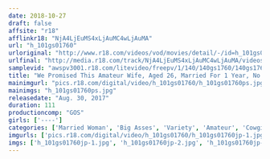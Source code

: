 ```yaml
---
date: 2018-10-27
draft: false
affsite: "r18"
afflinkr18: "NjA4LjEuMS4xLjAuMC4wLjAuMA"
url: "h_101gs01760"
urloriginal: "http://www.r18.com/videos/vod/movies/detail/-/id=h_101gs01760"
urlfinal: "http://media.r18.com/track/NjA4LjEuMS4xLjAuMC4wLjAuMA/videos/vod/movies/detail/-/id=h_101gs01760"
samplevid: "awspv3001.r18.com/litevideo/freepv/1/140/140gs1760/140gs1760_dmb_w.mp4"
title: "We Promised This Amateur Wife, Aged 26, Married For 1 Year, No Children, Who Works In An Office, That We Wouldn't Show Her Face If She Agreed To Perform In This AV 01"
mainimgurl: "pics.r18.com/digital/video/h_101gs01760/h_101gs01760ps.jpg"
mainimgs: "h_101gs01760ps.jpg"
releasedate: "Aug. 30, 2017"
duration: 111
productioncomp: "GOS"
girls: ['----']
categories: ['Married Woman', 'Big Asses', 'Variety', 'Amateur', 'Cowgirl', 'Gonzo']
imgurls: ['pics.r18.com/digital/video/h_101gs01760/h_101gs01760jp-1.jpg', 'pics.r18.com/digital/video/h_101gs01760/h_101gs01760jp-2.jpg', 'pics.r18.com/digital/video/h_101gs01760/h_101gs01760jp-3.jpg', 'pics.r18.com/digital/video/h_101gs01760/h_101gs01760jp-4.jpg', 'pics.r18.com/digital/video/h_101gs01760/h_101gs01760jp-5.jpg', 'pics.r18.com/digital/video/h_101gs01760/h_101gs01760jp-6.jpg', 'pics.r18.com/digital/video/h_101gs01760/h_101gs01760jp-7.jpg', 'pics.r18.com/digital/video/h_101gs01760/h_101gs01760jp-8.jpg', 'pics.r18.com/digital/video/h_101gs01760/h_101gs01760jp-9.jpg', 'pics.r18.com/digital/video/h_101gs01760/h_101gs01760jp-10.jpg', 'pics.r18.com/digital/video/h_101gs01760/h_101gs01760jp-11.jpg', 'pics.r18.com/digital/video/h_101gs01760/h_101gs01760jp-12.jpg', 'pics.r18.com/digital/video/h_101gs01760/h_101gs01760jp-13.jpg', 'pics.r18.com/digital/video/h_101gs01760/h_101gs01760jp-14.jpg', 'pics.r18.com/digital/video/h_101gs01760/h_101gs01760jp-15.jpg', 'pics.r18.com/digital/video/h_101gs01760/h_101gs01760jp-16.jpg', 'pics.r18.com/digital/video/h_101gs01760/h_101gs01760jp-17.jpg', 'pics.r18.com/digital/video/h_101gs01760/h_101gs01760jp-18.jpg', 'pics.r18.com/digital/video/h_101gs01760/h_101gs01760jp-19.jpg', 'pics.r18.com/digital/video/h_101gs01760/h_101gs01760jp-20.jpg']
imgs: ['h_101gs01760jp-1.jpg', 'h_101gs01760jp-2.jpg', 'h_101gs01760jp-3.jpg', 'h_101gs01760jp-4.jpg', 'h_101gs01760jp-5.jpg', 'h_101gs01760jp-6.jpg', 'h_101gs01760jp-7.jpg', 'h_101gs01760jp-8.jpg', 'h_101gs01760jp-9.jpg', 'h_101gs01760jp-10.jpg', 'h_101gs01760jp-11.jpg', 'h_101gs01760jp-12.jpg', 'h_101gs01760jp-13.jpg', 'h_101gs01760jp-14.jpg', 'h_101gs01760jp-15.jpg', 'h_101gs01760jp-16.jpg', 'h_101gs01760jp-17.jpg', 'h_101gs01760jp-18.jpg', 'h_101gs01760jp-19.jpg', 'h_101gs01760jp-20.jpg']
---
```

